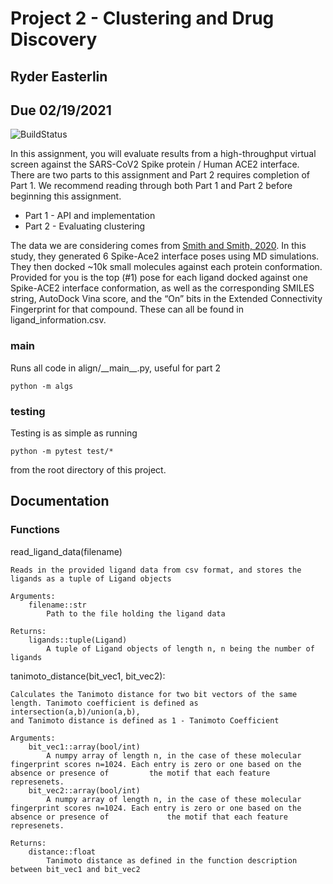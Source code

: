 # Project 2 - Clustering and Drug Discovery
## Ryder Easterlin
## Due 02/19/2021

![BuildStatus](https://github.com/rle1323/Project2/workflows/HW2/badge.svg?event=push)

In this assignment, you will evaluate results from a high-throughput virtual screen against the SARS-CoV2 Spike protein / Human ACE2 interface.  There are two parts to this assignment and Part 2 requires completion of Part 1. We recommend reading through both Part 1 and Part 2 before beginning this assignment. 

* Part 1 - API and implementation
* Part 2 - Evaluating clustering

The data we are considering comes from [Smith and Smith, 2020](https://chemrxiv.org/articles/preprint/Repurposing_Therapeutics_for_the_Wuhan_Coronavirus_nCov-2019_Supercomputer-Based_Docking_to_the_Viral_S_Protein_and_Human_ACE2_Interface/11871402). In this study, they generated 6 Spike-Ace2 interface poses using MD simulations. They then docked ~10k small molecules against each protein conformation. Provided for you is the top (#1) pose for each ligand docked against one Spike-ACE2 interface conformation, as well as the corresponding SMILES string, AutoDock Vina score, and the “On” bits in the Extended Connectivity Fingerprint for that compound. These can all be found in ligand\_information.csv.


### main
Runs all code in align/\_\_main\_\_.py, useful for part 2
```
python -m algs
```

### testing
Testing is as simple as running
```
python -m pytest test/*
```
from the root directory of this project.

## Documentation

### Functions

read_ligand_data(filename)
```
Reads in the provided ligand data from csv format, and stores the ligands as a tuple of Ligand objects

Arguments:
	filename::str
		Path to the file holding the ligand data
	
Returns:
	ligands::tuple(Ligand)
		A tuple of Ligand objects of length n, n being the number of ligands
 ```
 
 

tanimoto_distance(bit_vec1, bit_vec2):
```
Calculates the Tanimoto distance for two bit vectors of the same length. Tanimoto coefficient is defined as intersection(a,b)/union(a,b),
and Tanimoto distance is defined as 1 - Tanimoto Coefficient

Arguments:
	bit_vec1::array(bool/int)
		A numpy array of length n, in the case of these molecular fingerprint scores n=1024. Each entry is zero or one based on the absence or presence of 		   the motif that each feature represenets. 
	bit_vec2::array(bool/int)
		A numpy array of length n, in the case of these molecular fingerprint scores n=1024. Each entry is zero or one based on the absence or presence of 	           the motif that each feature represenets.
	
Returns:
	distance::float
		Tanimoto distance as defined in the function description between bit_vec1 and bit_vec2
```
